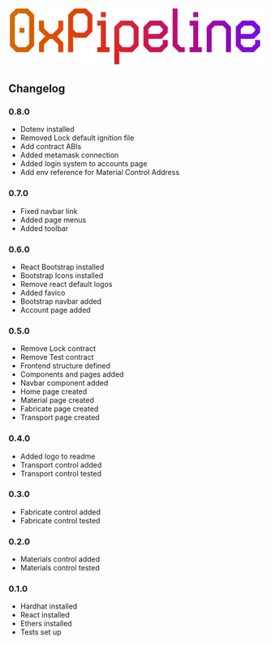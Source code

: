 ![alt text](public/logo-full.png)

## Changelog
### 0.8.0
* Dotenv installed
* Removed Lock default ignition file
* Add contract ABIs
* Added metamask connection
* Added login system to accounts page
* Add env reference for Material Control Address

### 0.7.0
* Fixed navbar link
* Added page menus
* Added toolbar

### 0.6.0
* React Bootstrap installed
* Bootstrap Icons installed
* Remove react default logos
* Added favico
* Bootstrap navbar added
* Account page added

### 0.5.0
* Remove Lock contract
* Remove Test contract
* Frontend structure defined
* Components and pages added
* Navbar component added
* Home page created
* Material page created
* Fabricate page created
* Transport page created

### 0.4.0
* Added logo to readme
* Transport control added
* Transport control tested

### 0.3.0
* Fabricate control added
* Fabricate control tested

### 0.2.0
* Materials control added
* Materials control tested

### 0.1.0
* Hardhat installed
* React installed
* Ethers installed
* Tests set up
